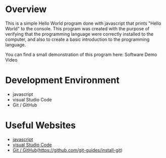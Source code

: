# Overview
This is a simple Hello World program done with javascript that prints "Hello World" to the console. This program was created with the purpose of verifying that the programming language were correctly installed to the computer, and also to create a basic introduction to the programming language.

You can find a small demonstration of this program here: Software Demo Video

# Development Environment
* javascript
* visual Studio Code
* Git / GitHub

# Useful Websites
* [javascript ](https://www.javascript.com/)
* [visual Studio Code](https://code.visualstudio.com/)
* [Git / GitHub](https://git-scm.com/downloads)(https://github.com/git-guides/install-git)
